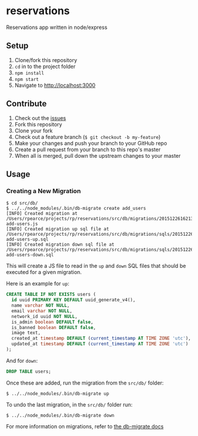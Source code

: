# reservations
Reservations app written in node/express

## Setup
1. Clone/fork this repository
1. `cd` in to the project folder
1. `npm install`
1. `npm start`
1. Navigate to [http://localhost:3000](http://localhost:3000)

## Contribute

1. Check out the [issues](https://github.com/rpearce/parse-md/issues)
1. Fork this repository
1. Clone your fork
1. Check out a feature branch (`$ git checkout -b my-feature`)
1. Make your changes and push your branch to your GitHub repo
1. Create a pull request from your branch to this repo's master
1. When all is merged, pull down the upstream changes to your master

## Usage

### Creating a New Migration
```
$ cd src/db/
$ ../../node_modules/.bin/db-migrate create add_users
[INFO] Created migration at /Users/rpearce/projects/rp/reservations/src/db/migrations/20151226162137-add-users.js
[INFO] Created migration up sql file at /Users/rpearce/projects/rp/reservations/src/db/migrations/sqls/20151226162137-add-users-up.sql
[INFO] Created migration down sql file at /Users/rpearce/projects/rp/reservations/src/db/migrations/sqls/20151226162137-add-users-down.sql
```
This will create a JS file to read in the `up` and `down` SQL files that should be executed for a given migration.

Here is an example for `up`:
```sql
CREATE TABLE IF NOT EXISTS users (
  id uuid PRIMARY KEY DEFAULT uuid_generate_v4(),
  name varchar NOT NULL,
  email varchar NOT NULL,
  network_id uuid NOT NULL,
  is_admin boolean DEFAULT false,
  is_banned boolean DEFAULT false,
  image text,
  created_at timestamp DEFAULT (current_timestamp AT TIME ZONE 'utc'),
  updated_at timestamp DEFAULT (current_timestamp AT TIME ZONE 'utc')
);
```
And for `down`:
```sql
DROP TABLE users;
```
Once these are added, run the migration from the `src/db/` folder:
```
$ ../../node_modules/.bin/db-migrate up
```
To undo the last migration, in the `src/db/` folder run:
```
$ ../../node_modules/.bin/db-migrate down
```
For more information on migrations, refer to [the db-migrate docs](https://umigrate.readthedocs.org/projects/db-migrate/en/latest/Getting%20Started/usage/)
